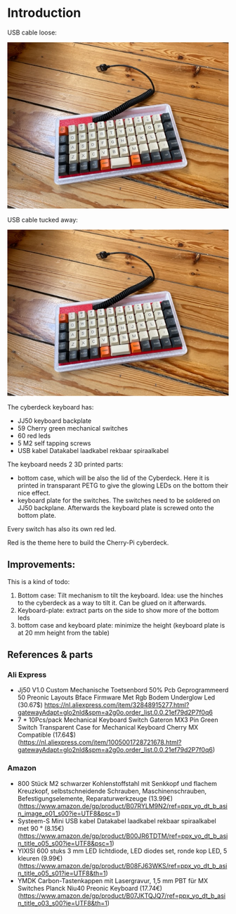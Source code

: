 Introduction
============

USB cable loose:

![Keyboard](./images/keyboard-1.jpg)

USB cable tucked away:

![Keyboard](./images/keyboard-1.jpg)

The cyberdeck keyboard has:
- JJ50 keyboard backplate
- 59 Cherry green mechanical switches
- 60 red leds
- 5 M2 self tapping screws
- USB kabel Datakabel laadkabel rekbaar spiraalkabel

The keyboard needs 2 3D printed parts:
- bottom case, which will be also the lid of the Cyberdeck. Here it is printed in transparant PETG to give the glowing LEDs on the bottom their nice effect.
- keyboard plate for the switches. The switches need to be soldered on JJ50 backplane. Afterwards the keyboard plate is screwed onto the bottom plate.

Every switch has also its own red led.

Red is the theme here to build the Cherry-Pi cyberdeck.

Improvements:
-------------

This is a kind of todo:

1) Bottom case: Tilt mechanism to tilt the keyboard. Idea: use the hinches to the cyberdeck as a way to tilt it. Can be glued on it afterwards.
2) Keyboard-plate: extract parts on the side to show more of the bottom leds
3) bottom case and keyboard plate: minimize the height (keyboard plate is at 20 mm height from the table)


References & parts
------------------

### Ali Express

- Jj50 V1.0 Custom Mechanische Toetsenbord 50% Pcb Geprogrammeerd 50 Preonic Layouts Bface Firmware Met Rgb Bodem Underglow Led (30.67$) https://nl.aliexpress.com/item/32848915277.html?gatewayAdapt=glo2nld&spm=a2g0o.order_list.0.0.21ef79d2P7f0q6
- 7 * 10Pcs/pack Mechanical Keyboard Switch Gateron MX3 Pin Green Switch Transparent Case for Mechanical Keyboard Cherry MX Compatible (17.64$) (https://nl.aliexpress.com/item/1005001728721678.html?gatewayAdapt=glo2nld&spm=a2g0o.order_list.0.0.21ef79d2P7f0q6)


### Amazon

- 800 Stück M2 schwarzer Kohlenstoffstahl mit Senkkopf und flachem Kreuzkopf, selbstschneidende Schrauben, Maschinenschrauben, Befestigungselemente, Reparaturwerkzeuge (13.99€) (https://www.amazon.de/gp/product/B07RYLM9N2/ref=ppx_yo_dt_b_asin_image_o01_s00?ie=UTF8&psc=1)
- Systeem-S Mini USB kabel Datakabel laadkabel rekbaar spiraalkabel met 90 ° (8.15€) (https://www.amazon.de/gp/product/B00JR6TDTM/ref=ppx_yo_dt_b_asin_title_o05_s00?ie=UTF8&psc=1)
- YIXISI 600 stuks 3 mm LED lichtdiode, LED diodes set, ronde kop LED, 5 kleuren (9.99€) (https://www.amazon.de/gp/product/B08FJ63WKS/ref=ppx_yo_dt_b_asin_title_o05_s01?ie=UTF8&th=1)
- YMDK Carbon-Tastenkappen mit Lasergravur, 1,5 mm PBT für MX Switches Planck Niu40 Preonic Keyboard (17.74€) (https://www.amazon.de/gp/product/B07JKTQJQ7/ref=ppx_yo_dt_b_asin_title_o03_s00?ie=UTF8&th=1)